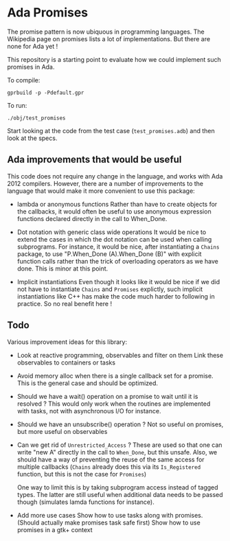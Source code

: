 
Ada Promises
============

The promise pattern is now ubiquous in programming languages.
The Wikipedia page on promises lists a lot of implementations.
But there are none for Ada yet !

This repository is a starting point to evaluate how we could
implement such promises in Ada.

To compile:

    gprbuild -p -Pdefault.gpr

To run:

    ./obj/test_promises

Start looking at the code from the test case (`test_promises.adb`)
and then look at the specs.

Ada improvements that would be useful
-------------------------------------

This code does not require any change in the language, and works with
Ada 2012 compilers.
However, there are a number of improvements to the language that would
make it more convenient to use this package:

   - lambda or anonymous functions
     Rather than have to create objects for the callbacks, it would often
     be useful to use anonymous expression functions declared directly
     in the call to When_Done.

   - Dot notation with generic class wide operations
     It would be nice to extend the cases in which the dot notation can be
     used when calling subprograms. For instance, it would be nice, after
     instantiating a `Chains` package, to use "P.When_Done (A).When_Done (B)"
     with explicit function calls rather than the trick of overloading
     operators as we have done.
     This is minor at this point.

   - Implicit instantiations
     Even though it looks like it would be nice if we did not have to
     instantiate `Chains` and `Promises` explictly, such implicit
     instantiations like C++ has make the code much harder to following
     in practice. So no real benefit here !

Todo
----

Various improvement ideas for this library:

   - Look at reactive programming, observables and filter on them
     Link these observables to containers or tasks

   - Avoid memory alloc when there is a single callback set for a
     promise. This is the general case and should be optimized.

   - Should we have a wait() operation on a promise to wait until it is
     resolved ? This would only work when the routines are implemented
     with tasks, not with asynchronous I/O for instance.

   - Should we have an unsubscribe() operation ?
     Not so useful on promises, but more useful on observables

   - Can we get rid of `Unrestricted_Access` ?
     These are used so that one can write "new A" directly in the call
     to `When_Done`, but this unsafe.
     Also, we should have a way of preventing the reuse of the same access
     for multiple callbacks (`Chains` already does this via its
     `Is_Registered` function, but this is not the case for `Promises`)

     One way to limit this is by taking subprogram access instead of
     tagged types. The latter are still useful when additional data needs
     to be passed though (simulates lamda functions for instance).

   - Add more use cases
     Show how to use tasks along with promises.
        (Should actually make promises task safe first)
     Show how to use promises in a gtk+ context
